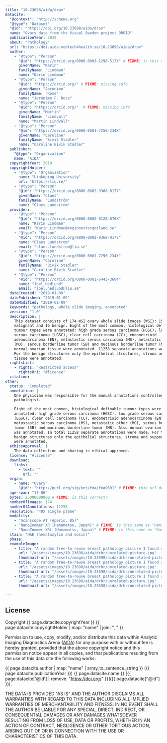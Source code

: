 ```yaml
---
title: "10.23698/aida/drov"
datacite:
  "@context": "http://schema.org"
  "@type": "Dataset"
  "@id": "https://doi.org/10.23698/aida/drov"
  name: "Ovary data from the Visual Sweden project DROID"
  publicationYear: 2019
  about: "Pathology"
  url: "https://doi.aida.medtech4health.se/10.23698/aida/drov"
  author:
    - "@type": "Person"
      "@id": "https://orcid.org/0000-0003-1298-517X" # FIXME: is this correct?
      givenName: "Karin"
      familyName: "Lindman"
      name: "Karin Lindman"
    - "@type": "Person"
      "@id": "https://orcid.org/" # FIXME: missing info
      givenName: "Jerónimo"
      familyName: "Rose"
      name: "Jerónimo F. Rose"
    - "@type": "Person"
      "@id": "https://orcid.org/"  # FIXME: missing info
      givenName: "Martin"
      familyName: "Lindvall"
      name: "Martin Lindvall"
    - "@type": "Person"
      "@id": "https://orcid.org/0000-0001-7250-234X"
      givenName: "Caroline"
      familyName: "Bivik Stadler"
      name: "Caroline Bivik Stadler"
  publisher:
    "@type": "Organization"
    name: "AIDA"
  copyrightYear: 2019
  copyrightHolder:
    - "@type": "Organization"
      name: "Linköping University"
      url: "https://liu.se/"
    - "@type": "Person"
      "@id": "https://orcid.org/0000-0002-9368-0177"
      givenName: "Claes"
      familyName: "Lundström"
      name: "Claes Lundström"
  provider:
    - "@type": "Person"
      "@id": "https://orcid.org/0000-0002-0128-870X"
      name: "Karin Lindman"
      email: "Karin.Lindman@regionostergotland.se"
    - "@type": "Person"
      "@id": "https://orcid.org/0000-0002-9368-0177"
      name: "Claes Lundstrom"
      email: "claes.lundstrom@liu.se"
    - "@type": "Person"
      "@id": "https://orcid.org/0000-0001-7250-234X"
      givenName: "Caroline"
      familyName: "Bivik Stadler"
      name: "Caroline Bivik Stadler"
    - "@type": "Person"
      "@id": "https://orcid.org/0000-0001-6443-3604"
      name: "Joel Hedlund"
      email: "joel.hedlund@liu.se"
  dateCreated: "2019-01-09"
  datePublished: "2019-01-09"
  dateModified: "2019-01-09"
  keywords: "pathology, whole slide imaging, annotated"
  version: "1.0"
  description: |
    This dataset consists of 174 WSI ovary whole slide images (WSI): 158
    malignant and 16 benign. Eight of the most common, histological definable
    tumour types were annotated: high grade serous carcinoma (HGSC), low grade
    serous carcinoma (LGSC), clear cell carcinoma (CC), endometrioid
    adenocarcinoma (EN), metastastic serous carcinoma (MS), metastatic other
    (MO), serous borderline tumor (SB) and mucinous borderline tumor (MB). Also
    normal ovarian tissue were annotated. 11258 separate annotations were made.
    For the benign structures only the epithelial structures, stroma and support
    tissue were annotated.
  rightsList:
    - rights: "Restricted access"
      rightsUri: "#license"
  citation:
other:
  status: "Completed"
  annotation: |
    One physician was responsible for the manual annotations controlled by a second
    pathologist.

    Eight of the most common, histological definable tumour types were
    annotated: high grade serous carcinoma (HGSC), low grade serous carcinoma
    (LGSC), clear cell carcinoma (CC), endometrioid adenocarcinoma (EN),
    metastastic serous carcinoma (MS), metastatic other (MO), serous borderline
    tumor (SB) and mucinous borderline tumor (MB). Also normal ovarian tissue
    was annotated. In total 11258 separate annotations were made. For the
    benign structures only the epithelial structures, stroma and support tissue
    were annotated.
  ethicsApproval: |
    The data collection and sharing is ethical approved.
  license: "#license"
  download:
    links:
      - text: ""
        url: ""
  organ:
    - name: "Ovary"
      "@id": "http://purl.org/sig/ont/fma/fma9601" # FIXME: this url doesn't work. What's a good ontology to use anyway?
  age-span: "17-86"
  bytes: 25000000000 # FIXME: is this correct?
  numberOfImages: 174
  numberOfAnnotations: 11258
  resolution: "40X single plane"
  modality:
    - "Scanscope AT (Aperio, US)"
    - "NanoZoomer XR (Hamamatsu, Japan)" # FIXME: is this same as "Hamamatsu NanoZoomer-XR C12000 series 2013"?
    - "NanoZoomer XRL (Hamamatsu, Japan)" # FIXME: is this same as "Hamamatsu NanoZoomer 2.0 HT C9600 series 2013"
  stain: "H&E (hematoxylin and eosin)"
  phase:
  exampleImage:
    - title: "A random free-to-reuse breast pathology picture I found somewhere."
      url: "/assets/images/10.23698/aida/drbr/unrelated-picture.jpg"      
      thumbnail-url: "/assets/images/10.23698/aida/drbr/unrelated-picture-thumbnail.jpg"      
    - title: "A random free-to-reuse breast pathology picture I found somewhere."
      url: "/assets/images/10.23698/aida/drbr/unrelated-picture.jpg"
      thumbnail-url: "/assets/images/10.23698/aida/drbr/unrelated-picture-thumbnail.jpg"      
    - title: "A random free-to-reuse breast pathology picture I found somewhere."
      url: "/assets/images/10.23698/aida/drbr/unrelated-picture.jpg"
      thumbnail-url: "/assets/images/10.23698/aida/drbr/unrelated-picture-thumbnail.jpg"      

---
```

## License
Copyright {{ page.datacite.copyrightYear }} {{ page.datacite.copyrightHolder | map: "name" |  join: ", " }}

Permission to use, copy, modify, and/or distribute this data within Analytic
Imaging Diagnostics Arena ([AIDA](https://medtech4health.se/aida)) for any
purpose with or without fee is hereby granted, provided that the above copyright
notice and this permission notice appear in all copies, and that publications
resulting from the use of this data cite the following works:

{{ page.datacite.author | map: "name" | array_to_sentence_string }} ({{ page.datacite.publicationYear }}) {{ page.datacite.name }} [{{ page.datacite['@id'] | remove: "https://doi.org/" }}]({{ page.datacite["@id"] }}).

THE DATA IS PROVIDED "AS IS" AND THE AUTHOR DISCLAIMS ALL WARRANTIES WITH REGARD
TO THIS DATA INCLUDING ALL IMPLIED WARRANTIES OF MERCHANTABILITY AND FITNESS. IN
NO EVENT SHALL THE AUTHOR BE LIABLE FOR ANY SPECIAL, DIRECT, INDIRECT, OR
CONSEQUENTIAL DAMAGES OR ANY DAMAGES WHATSOEVER RESULTING FROM LOSS OF USE, DATA
OR PROFITS, WHETHER IN AN ACTION OF CONTRACT, NEGLIGENCE OR OTHER TORTIOUS
ACTION, ARISING OUT OF OR IN CONNECTION WITH THE USE OR CHARACTERISTICS OF THIS
DATA.

